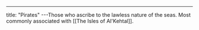 ---
title: "Pirates"
---Those who ascribe to the lawless nature of the seas. Most commonly associated with [[The Isles of Al'Kehtal]].